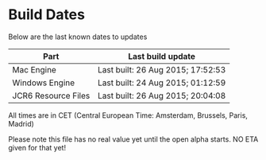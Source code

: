 # Build Dates

Below are the last known dates to updates

Part | Last build update
-----|-----
Mac Engine | Last built: 26 Aug 2015; 17:52:53
Windows Engine | Last built: 24 Aug 2015; 01:12:59
JCR6 Resource Files | Last built: 26 Aug 2015; 20:04:08
All times are in CET (Central European Time: Amsterdam, Brussels, Paris, Madrid)


Please note this file has no real value yet until the open alpha starts. NO ETA given for that yet!
